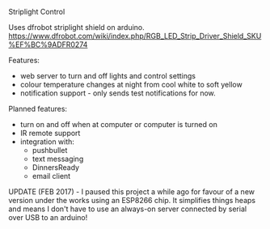 Striplight Control

Uses dfrobot striplight shield on arduino. https://www.dfrobot.com/wiki/index.php/RGB_LED_Strip_Driver_Shield_SKU%EF%BC%9ADFR0274

Features:
 - web server to turn and off lights and control settings
 - colour temperature changes at night from cool white to soft yellow
 - notification support - only sends test notifications for now.


Planned features:
 - turn on and off when at computer or computer is turned on
 - IR remote support
 - integration with:
 	- pushbullet
 	- text messaging
 	- DinnersReady
 	- email client


UPDATE (FEB 2017) - I paused this project a while ago for favour of a new version under the works using an ESP8266 chip. It simplifies things heaps and means I don't have to use an always-on server connected by serial over USB to an arduino!
